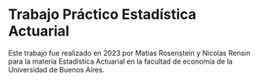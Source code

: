 # Trabajo Práctico Estadística Actuarial

Este trabajo fue realizado en 2023 por Matias Rosenstein y Nicolas Rensin para la materia Estadística Actuarial en la facultad de economía de la Universidad de Buenos Aires.
